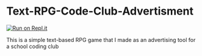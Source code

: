 # Text-RPG-Code-Club-Advertisment

[![Run on Repl.it](https://classroom.github.com/assets/work-in-replit-14baed9a392b3a25080506f3b7b6d57f295ec2978f6f33ec97e36a161684cbe9.svg)](https://repl.it/github/cherie-wilkinson/Text-RPG-Code-Club-Advertisment)

This is a simple text-based RPG game that I made as an advertising tool for a school coding club
